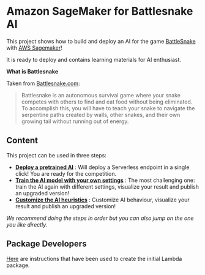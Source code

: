 # Amazon SageMaker for Battlesnake AI

This project shows how to build and deploy an AI for the game [BattleSnake](https://play.battlesnake.com/) with [AWS Sagemaker](https://aws.amazon.com/sagemaker/)!

It is ready to deploy and contains learning materials for AI enthusiast.

__What is Battlesnake__

Taken from [Battlesnake.com](https://docs.battlesnake.com/rules):

> Battlesnake is an autonomous survival game where your snake competes with others to find and eat food without being eliminated. To accomplish this, you will have to teach your snake to navigate the serpentine paths created by walls, other snakes, and their own growing tail without running out of energy.

## Content

This project can be used in three steps:

- __[Deploy a pretrained AI](Documentation/DeployTheAIEndpoint.md)__ : Will deploy a Serverless endpoint in a single click! You are ready for the competition.
- __[Train the AI model with your own settings](Documentation/TrainModelAndDeploy.md#Training-a-reinforcement-learning-model)__ : The most challenging one: train the AI again with different settings, visualize your result and publish an upgraded version!
- __[Customize the AI heuristics](Documentation/TrainModelAndDeploy.md#Heuristics-development)__ : Customize AI behaviour, visualize your result and publish an upgraded version!

_We recommend doing the steps in order but you can also jump on the one you like directly._

## Package Developers

[Here](https://github.com/awslab/sagemaker-battlesnake-ai/Documentation/PackageDeveloperDoc.md) are instructions that have been used to create the initial Lambda package.